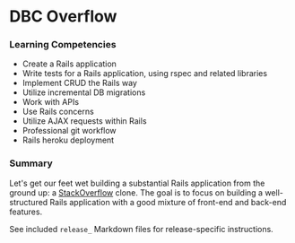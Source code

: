 # DBC Overflow

### Learning Competencies

- Create a Rails application
- Write tests for a Rails application, using rspec and related libraries
- Implement CRUD the Rails way
- Utilize incremental DB migrations
- Work with APIs
- Use Rails concerns
- Utilize AJAX requests within Rails
- Professional git workflow
- Rails heroku deployment

### Summary

Let's get our feet wet building a substantial Rails application from the ground up: a [StackOverflow](http://www.stackoverflow.com) clone.  The goal is to focus on building a well-structured Rails application with a good mixture of front-end and back-end features.

See included `release_` Markdown files for release-specific instructions.
